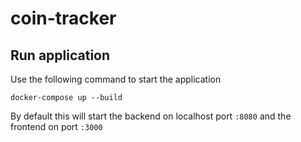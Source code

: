 # coin-tracker


## Run application

Use the following command to start the application

```
docker-compose up --build
```

By default this will start the backend on localhost port `:8080` and the frontend on port `:3000`